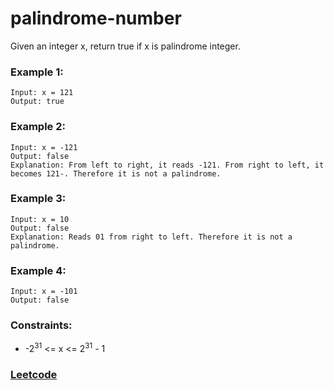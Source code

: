 # palindrome-number
Given an integer x, return true if x is palindrome integer.

### Example 1:
```
Input: x = 121
Output: true
```

### Example 2:
```
Input: x = -121
Output: false
Explanation: From left to right, it reads -121. From right to left, it becomes 121-. Therefore it is not a palindrome.
```

### Example 3:
```
Input: x = 10
Output: false
Explanation: Reads 01 from right to left. Therefore it is not a palindrome.
```

### Example 4:
```
Input: x = -101
Output: false
```

### Constraints: 
* -2<sup>31</sup> <= x <= 2<sup>31</sup> - 1

### [Leetcode](https://leetcode.com)

